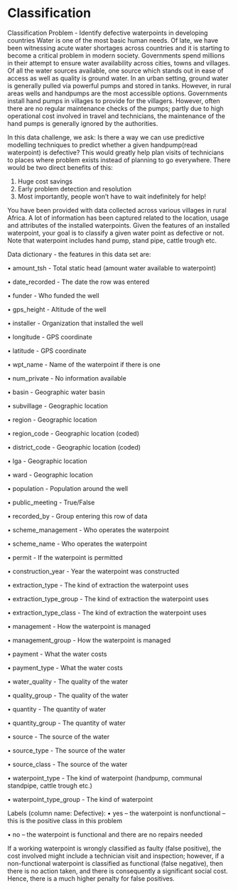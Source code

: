 # Classification
Classification Problem - Identify defective waterpoints in developing countries
Water is one of the most basic human needs. Of late, we have been witnessing acute water shortages across countries and it is starting to become a critical problem in modern society. Governments spend millions in their attempt to ensure water availability across cities, towns and villages. Of all the water sources available, one source which stands out in ease of access as well as quality is ground water. In an urban setting, ground water is generally pulled via powerful pumps and stored in tanks. However, in rural areas wells and handpumps are the most accessible options. Governments install hand pumps in villages to provide for the villagers. However, often there are no regular maintenance checks of the pumps; partly due to high operational cost involved in travel and technicians, the maintenance of the hand pumps is generally ignored by the authorities.

In this data challenge, we ask:
Is there a way we can use predictive modelling techniques to predict whether a given handpump(read waterpoint) is defective? This would greatly help plan visits of technicians to places where problem exists instead of planning to go everywhere. There would be two direct benefits of this: 
1.	Huge cost savings 
2.	Early problem detection and resolution
3.	Most importantly, people won’t have to wait indefinitely for help!

You have been provided with data collected across various villages in rural Africa. A lot of information has been captured related to the location, usage and attributes of the installed waterpoints. Given the features of an installed waterpoint, your goal is to classify a given water point as defective or not. Note that waterpoint includes hand pump, stand pipe, cattle trough  etc.

Data dictionary - the features in this data set are:

•	amount_tsh - Total static head (amount water available to waterpoint)

•	date_recorded - The date the row was entered

•	funder - Who funded the well

•	gps_height - Altitude of the well

•	installer - Organization that installed the well

•	longitude - GPS coordinate

•	latitude - GPS coordinate

•	wpt_name - Name of the waterpoint if there is one

•	num_private - No information available

•	basin - Geographic water basin

•	subvillage - Geographic location

•	region - Geographic location

•	region_code - Geographic location (coded)

•	district_code - Geographic location (coded)

•	lga - Geographic location

•	ward - Geographic location

•	population - Population around the well

•	public_meeting - True/False

•	recorded_by - Group entering this row of data

•	scheme_management - Who operates the waterpoint

•	scheme_name - Who operates the waterpoint

•	permit - If the waterpoint is permitted

•	construction_year - Year the waterpoint was constructed

•	extraction_type - The kind of extraction the waterpoint uses

•	extraction_type_group - The kind of extraction the waterpoint uses

•	extraction_type_class - The kind of extraction the waterpoint uses

•	management - How the waterpoint is managed

•	management_group - How the waterpoint is managed

•	payment - What the water costs

•	payment_type - What the water costs

•	water_quality - The quality of the water

•	quality_group - The quality of the water

•	quantity - The quantity of water

•	quantity_group - The quantity of water

•	source - The source of the water

•	source_type - The source of the water

•	source_class - The source of the water

•	waterpoint_type - The kind of waterpoint (handpump, communal standpipe, cattle trough etc.)

•	waterpoint_type_group - The kind of waterpoint

Labels (column name: Defective):
•	yes – the waterpoint is nonfunctional – this is the positive class in this problem

•	no – the waterpoint is functional and there are no repairs needed

If a working waterpoint is wrongly classified as faulty (false positive), the cost involved might include a technician visit and inspection; however, if a non-functional waterpoint is classified as functional (false negative), then there is no action taken, and there is consequently a significant social cost. Hence, there is a much higher penalty for false positives.
